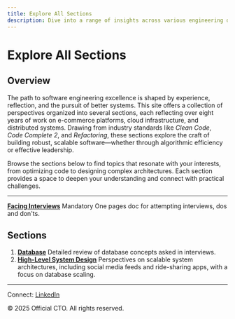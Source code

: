 ```yaml
---
title: Explore All Sections
description: Dive into a range of insights across various engineering domains, from algorithms to system design, drawn from real-world experience in scalable systems.
---
```


# Explore All Sections

## Overview
The path to software engineering excellence is shaped by experience, reflection, and the pursuit of better systems. This site offers a collection of perspectives organized into several sections, each reflecting over eight years of work on e-commerce platforms, cloud infrastructure, and distributed systems. Drawing from industry standards like *Clean Code*, *Code Complete 2*, and *Refactoring*, these sections explore the craft of building robust, scalable software—whether through algorithmic efficiency or effective leadership.

Browse the sections below to find topics that resonate with your interests, from optimizing code to designing complex architectures. Each section provides a space to deepen your understanding and connect with practical challenges.

---
**[Facing Interviews](/interview-section/facing-interviews)**  Mandatory One pages doc for attempting interviews, dos and don'ts.

## Sections
1. **[Database](/interview-section/database)** Detailed review of database concepts asked in interviews.
2. **[High-Level System Design](/interview-section/hld)** Perspectives on scalable system architectures, including social media feeds and ride-sharing apps, with a focus on database scaling.

<!-- 1. **[Algorithms and Data Structures](/interview-section/algorithms)**  
   Reflections on problem-solving techniques, including patterns and advanced structures, informed by real-world coding challenges.

2. **[Object-Oriented Design](/interview-section/ood)**  
   Insights into designing modular, extensible systems, drawing from experiences with inventory and control systems.

3. **[Design Patterns](/interview-section/design-patterns)**  
   Explorations of classic and modern patterns, such as Singleton and Dependency Injection, applied to elegant architectures.

4. **[Design Principles](/interview-section/design-principles)**  
   Considerations of principles like SOLID, DRY, and KISS, shaped by work on microservices and cloud environments.

6. **[Low-Level System Design](/interview-section/lld)**  
   Detailed examinations of components like rate limiters and dispatchers, refined through practical implementation.

7. **[Behavioral and Leadership Skills](/interview-section/behavioral)**  
   Reflections on leadership through real-world stories, covering conflict resolution and influencing teams.

8. **[Domain-Specific Topics](/interview-section/domain-topics)**  
   Insights into cloud technologies, Kubernetes, and distributed systems, drawn from modern infrastructure projects.

9. **[Writing Clean Code](/interview-section/clean-code)**  
   Thoughts on creating readable, maintainable code, inspired by practices to prevent technical debt.

10. **[Mastering Refactoring](/interview-section/refactoring)**  
    Observations on improving codebases, addressing smells like Long Method with tools like IntelliJ.

11. **[Mock Practice](/interview-section/mocks)**  
    Experiences simulating FAANG interviews, offering practice in coding, design, and leadership scenarios. -->

<!-- ## Begin Your Exploration
Ready to delve into the craft of software engineering? Start with a section that interests you, such as [Algorithms](/interview-section/algorithms) or [Clean Code](/interview-section/clean-code), and explore at your own pace. Stay connected for upcoming YouTube content to further the conversation.

[Begin Exploring →](/interview-section/) -->

---

<footer>
  <p>Connect: <a href="https://www.linkedin.com/in/ravi-shankar-a725b0225/">LinkedIn</a></p>
  <!-- <p>Contact: <a href="mailto:your-email@example.com">your-email@example.com</a></p> -->
  <p>&copy; 2025 Official CTO. All rights reserved.</p>
</footer>